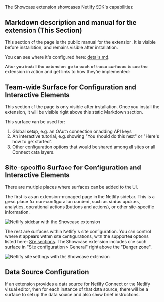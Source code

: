 The Showcase extension showcases Netlify SDK's capabilities:

## Markdown description and manual for the extension (This Section)

This section of the page is the public manual for the extension. It is visible before installation, and remains visible after installation.

You can see where it's configured here: [details.md](https://github.com/netlify/extension-showcase/blob/main/details.md).

After you install the extension, go to each of these surfaces to see the extension in action and get links to how they're implemented:

## Team-wide Surface for Configuration and Interactive Elements

This section of the page is only visible after installation. Once you install the extension, it will be visible right above this static Markdown section.

This surface can be used for:
1. Global setup, e.g. an OAuth connection or adding API keys.
1. An interactive tutorial, e.g. showing "You should do this next" or "Here's how to get started".
1. Other configuration options that would be shared among all sites or all Connect data layers.

## Site-specific Surface for Configuration and Interactive Elements

There are multiple places where surfaces can be added to the UI.

The first is as an extension-managed page in the Netlify sidebar. This is a great place for non-configuration content, such as status updates, analytics, operational actions (buttons and actions), or other site-specific information.

![Netlify sidebar with the Showcase extension](https://extension-showcase.netlify.app/assets/sidebar.png)

The rest are surfaces within Netlify's site configuration. You can control where it appears within site configurations, with the supported options listed here: [Site sections](https://future-state-v2-docs--sdk.netlify.com/sdk/extension-ui/add-a-new-surface/#site-sections). The Showcase extension includes one such surface in "Site configuration > General" right above the "Danger zone".

![Netlify site settings with the Showcase extension](https://extension-showcase.netlify.app/assets/site-settings.png)

## Data Source Configuration

If an extension provides a data source for Netlify Connect or the Netlify visual editor, then for each instance of that data source, there will be a surface to set up the data source and also show brief instructions.